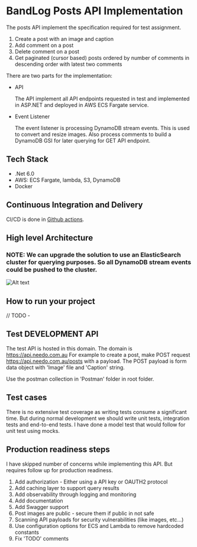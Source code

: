 # BandLog Posts API Implementation

The posts API implement the specification required for test assignment. 

1. Create a post with an image and caption
2. Add comment on a post
3. Delete comment on a post
4. Get paginated (cursor based) posts ordered by number of comments in descending order with latest two comments

There are two parts for the implementation:

- API 

  The API implement all API endpoints requested in test and implemented in ASP.NET and deployed in AWS ECS Fargate service.

- Event Listener

  The event listener is processing DynamoDB stream events. This is used to convert and resize images. Also process comments to build a DynamoDB GSI for later querying for GET API endpoint.

## Tech Stack

- .Net 6.0
- AWS: ECS Fargate, lambda, S3, DynamoDB
- Docker

## Continuous Integration and Delivery

CI/CD is done in [Github actions](https://github.com/needo-global/bandlab-blog-api/actions).

## High level Architecture

### NOTE: We can upgrade the solution to use an ElasticSearch cluster for querying purposes. So all DynamoDB stream events could be pushed to the cluster.

![Alt text](https://bandlab-post-dev-data.s3.ap-southeast-2.amazonaws.com/bandlab-api-architecture.PNG)

## How to run your project

// TODO - 

## Test DEVELOPMENT API

The test API is hosted in this domain. The domain is https://api.needo.com.au
For example to create a post, make POST request https://api.needo.com.au/posts with a payload.
The POST payload is form data object with 'Image' file and 'Caption' string.

Use the postman collection in 'Postman' folder in root folder.

## Test cases

There is no extensive test coverage as writing tests consume a significant time. But during normal development we should write unit tests, integration tests and end-to-end tests. I have done a model test that would follow for unit test using mocks.

## Production readiness steps

I have skipped number of concerns while implementing this API. But requires follow up for production readiness.

1. Add authorization - Either using a API key or OAUTH2 protocol
2. Add caching layer to support query results
3. Add observability through logging and monitoring
4. Add documentation
5. Add Swagger support
6. Post images are public - secure them if public in not safe
7. Scanning API payloads for security vulnerabilities (like images, etc...)
8. Use configuration options for ECS and Lambda to remove hardcoded constants
9. Fix 'TODO' comments
